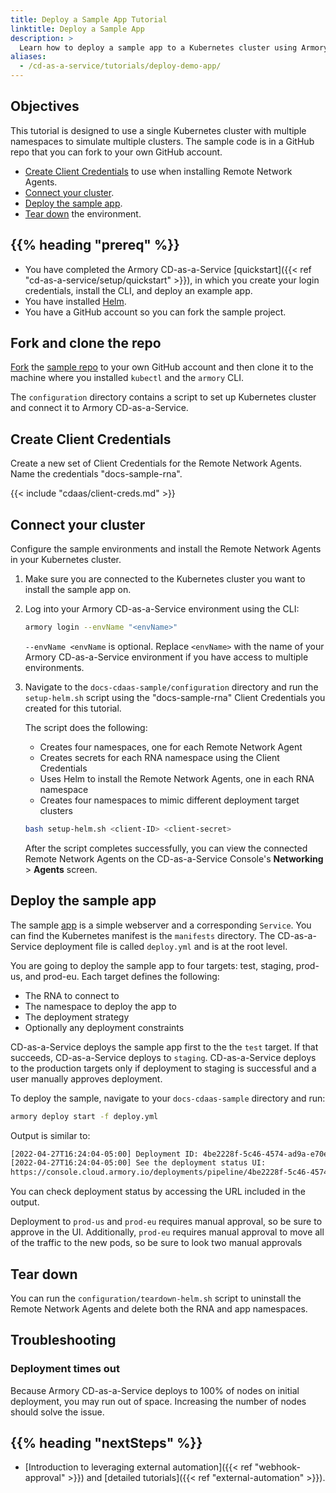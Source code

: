```yaml
---
title: Deploy a Sample App Tutorial
linktitle: Deploy a Sample App
description: >
  Learn how to deploy a sample app to a Kubernetes cluster using Armory Continuous Deployment-as-a-Service.
aliases:
  - /cd-as-a-service/tutorials/deploy-demo-app/
---
```


## Objectives

This tutorial is designed to use a single Kubernetes cluster with multiple namespaces to simulate multiple clusters. The sample code is in a GitHub repo that you can fork to your own GitHub account.

- [Create Client Credentials](#create-client-credentials) to use when installing Remote Network Agents.
- [Connect your cluster](#connect-your-cluster).
- [Deploy the sample app](#deploy-the-sample-app).
- [Tear down](#tear-down) the environment.

## {{% heading "prereq" %}}

* You have completed the Armory CD-as-a-Service [quickstart]({{< ref "cd-as-a-service/setup/quickstart" >}}), in which you create your login credentials, install the CLI, and deploy an example app.
* You have installed [Helm](https://helm.sh/docs/intro/install/).
* You have a GitHub account so you can fork the sample project.

## Fork and clone the repo

[Fork](https://docs.github.com/en/get-started/quickstart/fork-a-repo) the  [sample repo](https://github.com/armory/docs-cdaas-sample) to your own GitHub account and then clone it to the machine where you installed `kubectl` and the `armory` CLI.

The `configuration` directory contains a script to set up Kubernetes cluster and connect it to Armory CD-as-a-Service.

## Create Client Credentials

Create a new set of Client Credentials for the Remote Network Agents. Name the credentials "docs-sample-rna".

{{< include "cdaas/client-creds.md" >}}

## Connect your cluster

Configure the sample environments and install the Remote Network Agents in your Kubernetes cluster.

1. Make sure you are connected to the Kubernetes cluster you want to install the sample app on.
1. Log into your Armory CD-as-a-Service environment using the CLI:

   ```bash
   armory login --envName "<envName>"
   ```

   `--envName <envName` is optional. Replace `<envName>` with the name of your Armory CD-as-a-Service environment if you have access to multiple environments.

1. Navigate to the `docs-cdaas-sample/configuration` directory and run the `setup-helm.sh` script using the "docs-sample-rna" Client Credentials you created for this tutorial.

   The script does the following:

      - Creates four namespaces, one for each Remote Network Agent
      - Creates secrets for each RNA namespace using the Client Credentials
      - Uses Helm to install the Remote Network Agents, one in each RNA namespace
      - Creates four namespaces to mimic different deployment target clusters

   ```bash
   bash setup-helm.sh <client-ID> <client-secret>
   ```

   After the script completes successfully, you can view the connected Remote Network Agents on the CD-as-a-Service Console's **Networking** > **Agents** screen.

## Deploy the sample app

The sample [app](https://hub.docker.com/r/demoimages/bluegreen) is a simple webserver and a corresponding `Service`. You can find the Kubernetes manifest is the `manifests` directory. The CD-as-a-Service deployment file is called `deploy.yml` and is at the root level.

You are going to deploy the sample app to four targets: test, staging, prod-us, and prod-eu. Each target defines the following:

* The RNA to connect to
* The namespace to deploy the app to
* The deployment strategy
* Optionally any deployment constraints

CD-as-a-Service deploys the sample app first to the the `test` target. If that succeeds, CD-as-a-Service deploys to `staging`. CD-as-a-Service deploys to the production targets only if deployment to staging is successful and a user manually approves deployment.

To deploy the sample, navigate to your `docs-cdaas-sample` directory and run:

```bash
armory deploy start -f deploy.yml
```

Output is similar to:

```bash
[2022-04-27T16:24:04-05:00] Deployment ID: 4be2228f-5c46-4574-ad9a-e70e601d94c4
[2022-04-27T16:24:04-05:00] See the deployment status UI:
https://console.cloud.armory.io/deployments/pipeline/4be2228f-5c46-4574-ad9a-e70e601d94c4?environmentId=a8906e61-2388-4daa-b38e-4339390b9447
```

You can check deployment status by accessing the URL included in the output.

Deployment to `prod-us` and `prod-eu` requires manual approval, so be sure to approve in the UI. Additionally, `prod-eu` requires manual approval to move all of the traffic to the new pods, so be sure to look two manual approvals

## Tear down

You can run the `configuration/teardown-helm.sh` script to uninstall the Remote Network Agents and delete both the RNA and app namespaces.

## Troubleshooting

### Deployment times out

Because Armory CD-as-a-Service deploys to 100% of nodes on initial deployment, you may run out of space. Increasing the number of nodes should solve the issue.

## {{% heading "nextSteps" %}}

* [Introduction to leveraging external automation]({{< ref "webhook-approval" >}}) and [detailed tutorials]({{< ref "external-automation" >}}).


<br>